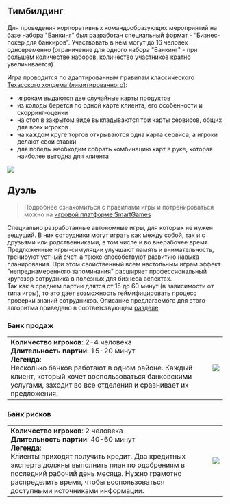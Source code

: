 ## Тимбилдинг

Для проведения корпоративных командообразующих мероприятий на базе набора "Банкинг" был разработан специальный формат - “Бизнес-покер для банкиров”. Участвовать в нем могут до 16 человек одновременно <span class="small">(ограничение для одного набора "Банкинг" - при большем количестве наборов, количество участников кратно увеличивается)</span>.

Игра проводится по адаптированным правилам классического [Техасского холдема (лимитированного)](https://ru.wikipedia.org/wiki/%D0%A2%D0%B5%D1%85%D0%B0%D1%81%D1%81%D0%BA%D0%B8%D0%B9_%D1%85%D0%BE%D0%BB%D0%B4%D0%B5%D0%BC):

- игрокам выдаются две случайные карты продуктов
- из колоды берется по одной карте клиента, его особенности и скорринг-оценки
- на стол в закрытом виде выкладываются три карты сервисов, общих для всех игроков
- на каждом круге торгов открываются одна карта сервиса, а игроки делают свои ставки
- для победы необходим собрать комбинацию карт в руке, которая наиболее выгодна для клиента

![](/assets/bank-poker.jpg)

## Дуэль

> Подробнее ознакомиться с правилами игры и потренироваться можно на [игровой платформе SmartGames](https://smartgames.studio)

Специально разработанные автономные игры, для которых не нужен вещущий. В них сотрудники могут играть как между собой, так и с друзьями или родственниками, в том числе и во внерабочее время. Предложенные игры-симуляции улучшают память и внимательность, тренируют устный счет, а также способствуют развитию навыка планирования. При этом свойственный всем настольным играм эффект "непреднамеренного запоминания" расширяет профессиональный кругозор сотрудника в полезных для бизнеса аспектах. <br/> Так как в среднем партии длятся от 15 до 60 минут (в зависимости от типа игры), то это дает возможность геймифицировать процесс проверки знаний сотрудников. Описание предлагаемого для этого алгоритма приведено в соответствующем [разделе](/examination).

### Банк продаж

|  |  |
| --- | --- |
| **Количество игроков**: 2-4 человека <br/> **Длительность партии**: 15-20 минут <br/> **Легенда**: <br/>Несколько банков работают в одном районе. Каждый клиент, который хочет воспользоваться банковскими услугами, заходит во все отделения и сравнивает их предложения. | ![](/assets/bank-sale.png) |

### Банк рисков

|  |  |
| --- | --- |
| **Количество игроков**: 2 человека <br/> **Длительность партии**: 40-60 минут <br/> **Легенда**: <br/>Клиенты приходят получить кредит. Два кредитных эксперта должны выполнить план по одобрениям в последний рабочий день месяца. Нужно грамотно распределить время, чтобы воспользоваться доступными источниками информации. | ![](/assets/bank-risk.png) |
